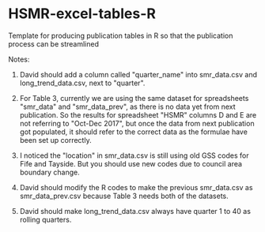 # HSMR-excel-tables-R
Template for producing publication tables in R so that the publication process can be streamlined

Notes:

1. David should add a column called "quarter_name" into smr_data.csv and long_trend_data.csv, next to "quarter". 

2. For Table 3, currently we are using the same dataset for spreadsheets "smr_data" and "smr_data_prev", as there is no data yet from next publication. So the results for spreadsheet "HSMR" columns D and E are not referring to "Oct-Dec 2017", but once the data from next publication got populated, it should refer to the correct data as the formulae have been set up correctly.

3. I noticed the "location" in smr_data.csv is still using old GSS codes for Fife and Tayside. But you should use new codes due to council area boundary change. 

4. David should modify the R codes to make the previous smr_data.csv as smr_data_prev.csv because Table 3 needs both of the datasets. 

5. David should make long_trend_data.csv always have quarter 1 to 40 as rolling quarters. 

